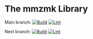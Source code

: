 # The mmzmk Library

Main branch:
[![Build](https://github.com/MM25Zamanian/mmzmk/actions/workflows/build.yaml/badge.svg?branch=main)](https://github.com/MM25Zamanian/mmzmk/actions/workflows/build.yaml)
[![Lint](https://github.com/MM25Zamanian/mmzmk/actions/workflows/lint.yaml/badge.svg?branch=main)](https://github.com/MM25Zamanian/mmzmk/actions/workflows/lint.yaml)

Next branch:
[![Build](https://github.com/MM25Zamanian/mmzmk/actions/workflows/build.yaml/badge.svg?branch=next)](https://github.com/MM25Zamanian/mmzmk/actions/workflows/build.yaml)
[![Lint](https://github.com/MM25Zamanian/mmzmk/actions/workflows/lint.yaml/badge.svg?branch=next)](https://github.com/MM25Zamanian/mmzmk/actions/workflows/lint.yaml)
